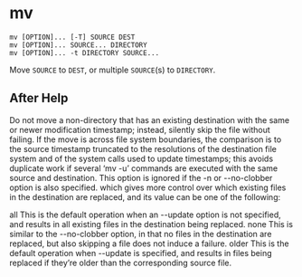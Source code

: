 # mv

```
mv [OPTION]... [-T] SOURCE DEST
mv [OPTION]... SOURCE... DIRECTORY
mv [OPTION]... -t DIRECTORY SOURCE...
```
Move `SOURCE` to `DEST`, or multiple `SOURCE`(s) to `DIRECTORY`.

## After Help

Do not move a non-directory that has an existing destination with the same or newer modification timestamp;
instead, silently skip the file without failing. If the move is across file system boundaries, the comparison is
to the source timestamp truncated to the resolutions of the destination file system and of the system calls used
to update timestamps; this avoids duplicate work if several ‘mv -u’ commands are executed with the same source
and destination. This option is ignored if the -n or --no-clobber option is also specified. which gives more control
over which existing files in the destination are replaced, and its value can be one of the following:

all    This is the default operation when an --update option is not specified, and results in all existing files in the destination being replaced.
none   This is similar to the --no-clobber option, in that no files in the destination are replaced, but also skipping a file does not induce a failure.
older  This is the default operation when --update is specified, and results in files being replaced if they’re older than the corresponding source file.
